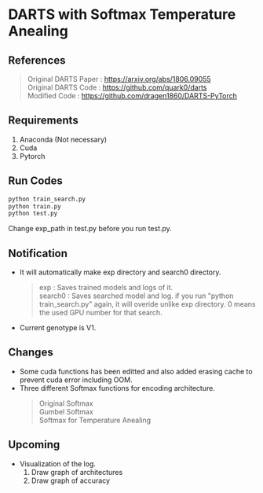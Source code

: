 # DARTS with Softmax Temperature Anealing

## References
> Original DARTS Paper : https://arxiv.org/abs/1806.09055    
> Original DARTS Code : https://github.com/quark0/darts    
> Modified Code : https://github.com/dragen1860/DARTS-PyTorch

## Requirements
1. Anaconda (Not necessary)
2. Cuda    
3. Pytorch    

## Run Codes 
```python
python train_search.py    
python train.py    
python test.py    
```
Change exp_path in test.py before you run test.py.

## Notification
- It will automatically make exp directory and search0 directory.      
  > exp : Saves trained models and logs of it.    
  > search0 : Saves searched model and log. if you run "python train_search.py" again, it will overide unlike exp directory. 0 means the used GPU number for that   search.    
- Current genotype is V1.

## Changes
- Some cuda functions has been editted and also added erasing cache to prevent cuda error including OOM.   
- Three different Softmax functions for encoding architecture.    
  > Original Softmax    
  > Gumbel Softmax    
  > Softmax for Temperature Anealing    

## Upcoming
- Visualization of the log.
  1. Draw graph of architectures
  2. Draw graph of accuracy
